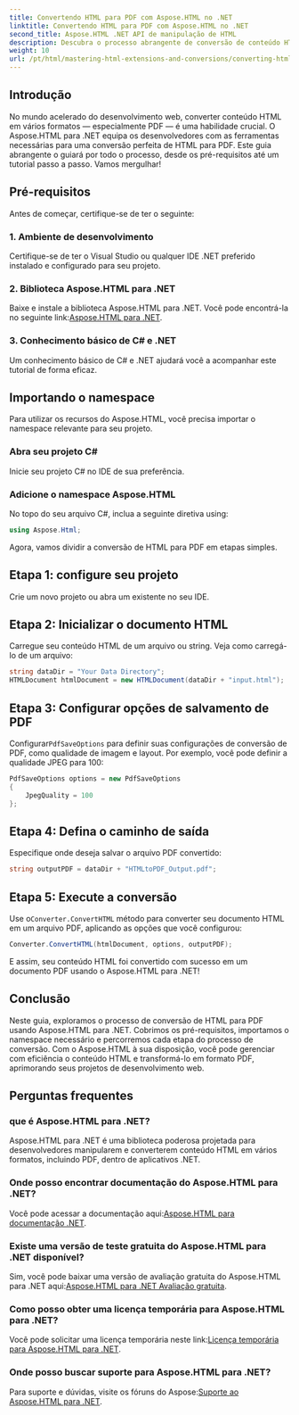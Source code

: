 ```yaml
---
title: Convertendo HTML para PDF com Aspose.HTML no .NET
linktitle: Convertendo HTML para PDF com Aspose.HTML no .NET
second_title: Aspose.HTML .NET API de manipulação de HTML
description: Descubra o processo abrangente de conversão de conteúdo HTML para PDF usando a poderosa biblioteca Aspose.HTML para .NET. Este guia fornece aos desenvolvedores.
weight: 10
url: /pt/html/mastering-html-extensions-and-conversions/converting-html-to-pdf/
---
```

## Introdução

No mundo acelerado do desenvolvimento web, converter conteúdo HTML em vários formatos — especialmente PDF — é uma habilidade crucial. O Aspose.HTML para .NET equipa os desenvolvedores com as ferramentas necessárias para uma conversão perfeita de HTML para PDF. Este guia abrangente o guiará por todo o processo, desde os pré-requisitos até um tutorial passo a passo. Vamos mergulhar!

## Pré-requisitos

Antes de começar, certifique-se de ter o seguinte:

### 1. Ambiente de desenvolvimento
Certifique-se de ter o Visual Studio ou qualquer IDE .NET preferido instalado e configurado para seu projeto.

### 2. Biblioteca Aspose.HTML para .NET
 Baixe e instale a biblioteca Aspose.HTML para .NET. Você pode encontrá-la no seguinte link:[Aspose.HTML para .NET](https://releases.aspose.com/html/net/).

### 3. Conhecimento básico de C# e .NET
Um conhecimento básico de C# e .NET ajudará você a acompanhar este tutorial de forma eficaz.

## Importando o namespace

Para utilizar os recursos do Aspose.HTML, você precisa importar o namespace relevante para seu projeto.

### Abra seu projeto C#
Inicie seu projeto C# no IDE de sua preferência.

### Adicione o namespace Aspose.HTML
No topo do seu arquivo C#, inclua a seguinte diretiva using:

```csharp
using Aspose.Html;
```

Agora, vamos dividir a conversão de HTML para PDF em etapas simples.

## Etapa 1: configure seu projeto
Crie um novo projeto ou abra um existente no seu IDE.

## Etapa 2: Inicializar o documento HTML
Carregue seu conteúdo HTML de um arquivo ou string. Veja como carregá-lo de um arquivo:

```csharp
string dataDir = "Your Data Directory";
HTMLDocument htmlDocument = new HTMLDocument(dataDir + "input.html");
```

## Etapa 3: Configurar opções de salvamento de PDF
 Configurar`PdfSaveOptions` para definir suas configurações de conversão de PDF, como qualidade de imagem e layout. Por exemplo, você pode definir a qualidade JPEG para 100:

```csharp
PdfSaveOptions options = new PdfSaveOptions
{
    JpegQuality = 100
};
```

## Etapa 4: Defina o caminho de saída
Especifique onde deseja salvar o arquivo PDF convertido:

```csharp
string outputPDF = dataDir + "HTMLtoPDF_Output.pdf";
```

## Etapa 5: Execute a conversão
 Use o`Converter.ConvertHTML` método para converter seu documento HTML em um arquivo PDF, aplicando as opções que você configurou:

```csharp
Converter.ConvertHTML(htmlDocument, options, outputPDF);
```

E assim, seu conteúdo HTML foi convertido com sucesso em um documento PDF usando o Aspose.HTML para .NET!

## Conclusão

Neste guia, exploramos o processo de conversão de HTML para PDF usando Aspose.HTML para .NET. Cobrimos os pré-requisitos, importamos o namespace necessário e percorremos cada etapa do processo de conversão. Com o Aspose.HTML à sua disposição, você pode gerenciar com eficiência o conteúdo HTML e transformá-lo em formato PDF, aprimorando seus projetos de desenvolvimento web.

## Perguntas frequentes

### que é Aspose.HTML para .NET?
Aspose.HTML para .NET é uma biblioteca poderosa projetada para desenvolvedores manipularem e converterem conteúdo HTML em vários formatos, incluindo PDF, dentro de aplicativos .NET.

### Onde posso encontrar documentação do Aspose.HTML para .NET?
 Você pode acessar a documentação aqui:[Aspose.HTML para documentação .NET](https://reference.aspose.com/html/net/).

### Existe uma versão de teste gratuita do Aspose.HTML para .NET disponível?
 Sim, você pode baixar uma versão de avaliação gratuita do Aspose.HTML para .NET aqui:[Aspose.HTML para .NET Avaliação gratuita](https://releases.aspose.com/).

### Como posso obter uma licença temporária para Aspose.HTML para .NET?
 Você pode solicitar uma licença temporária neste link:[Licença temporária para Aspose.HTML para .NET](https://purchase.conholdate.com/temporary-license/).

### Onde posso buscar suporte para Aspose.HTML para .NET?
 Para suporte e dúvidas, visite os fóruns do Aspose:[Suporte ao Aspose.HTML para .NET](https://forum.aspose.com/).